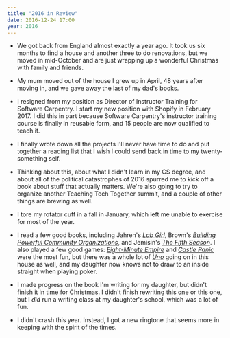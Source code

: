 ```yaml
---
title: "2016 in Review"
date: 2016-12-24 17:00
year: 2016
---
```

<ul>
  <li>
    <p>
      We got back from England almost exactly a year ago.
      It took us six months to find a house and another three to do renovations,
      but we moved in mid-October
      and are just wrapping up a wonderful Christmas with family and friends.
    </p>
  </li>
  <li>
    <p>
      My mum moved out of the house I grew up in April,
      48 years after moving in,
      and we gave away the last of my dad's books.
    </p>
  </li>
  <li>
    <p>
      I resigned
      from my position as Director of Instructor Training for Software Carpentry.
      I start my new position with Shopify in February 2017.
      I did this in part because
      Software Carpentry's instructor training course
      is finally in reusable form,
      and 15 people are now qualified to teach it.
    </p>
  </li>
  <li>
    <p>
      I finally wrote down all the projects I'll never have time to do
      and put together a reading list
      that I wish I could send back in time to my twenty-something self.
    </p>
  </li>
  <li>
    <p>
      Thinking about this,
      about what I didn't learn in my CS degree,
      and about all of the political catastrophes of 2016
      spurred me to kick off a book about stuff that actually matters.
      We're also going to try to organize another Teaching Tech Together summit,
      and a couple of other things are brewing as well.
    </p>
  </li>
  <li>
    <p>
      I tore my rotator cuff in a fall in January,
      which left me unable to exercise for most of the year.
    </p>
  </li>
  <li>
    <p>
      I read a few good books,
      including Jahren's <a href="https://www.amazon.com/Lab-Girl-Hope-Jahren/dp/1101874937/"><em>Lab Girl</em></a>,
      Brown's <a href="https://www.amazon.com/Building-Powerful-Community-Organizations-Personal/dp/0977151808/"><em>Building Powerful Community Organizations</em></a>,
      and Jemisin's <a href="https://www.amazon.com/Fifth-Season-Broken-Earth/dp/0316229296/"><em>The Fifth Season</em></a>.
      I also played a few good games:
      <a href="https://www.amazon.com/Red-Raven-Games-RED001-Eight-Minute/dp/B00CQ6P84E/"><em>Eight-Minute Empire</em></a>
      and <a href="https://www.amazon.com/Fireside-Games-FSD1001-Castle-Panic/dp/B002IUFSPM/"><em>Castle Panic</em></a>
      were the most fun,
      but there was a whole lot of <a href="https://www.amazon.com/Mattel-42003-Uno-Card-Game/dp/B00004TZY8/"><em>Uno</em></a>
      going on in this house as well,
      and my daughter now knows not to draw to an inside straight when playing poker.
    </p>
  </li>
  <li>
    <p>
      I made progress on the book I'm writing for my daughter,
      but didn't finish it in time for Christmas.
      I didn't finish rewriting this one
      or this one,
      but I <em>did</em> run a writing class at my daughter's school,
      which was a lot of fun.
    </p>
  </li>
  <li>
    <p>
      I didn't crash this year.
      Instead,
      I got a new ringtone that seems more in keeping with the spirit of the times.
    </p>
  </li>
</ul>
